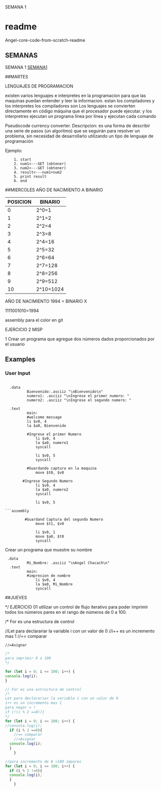 SEMANA 1
# readme
Angel-core-code-from-scratch-readme

## SEMANAS
SEMANA 1 [SEMANA1](https://github.com/Anghemongt/Angel-core-code-from-scratch-readme/blob/main/SEMANA%201)



##MARTES

LENGUAJES DE PROGRAMACION

existen varios lenguajes e interpretes en la programacion para que las maquinas puedan entender y leer la informacion. estan los compiladores y los interpretes
los compiladores son Los lenguajes se convierten directamente en código máquina que el procesador puede ejecutar. y los interpretres ejecutan un programa línea por línea y ejecutan cada comando


Pseudocode currency converter.
Descripcion: es una forma de describir una serie de pasos (un algoritmo) que se seguirán para resolver un problema, sin necesidad de desarrollarlo utilizando un tipo de lenguaje de programación

Ejemplo: 

```
	1. start
	2. num1<---GET (obtener) 
	3. num2<---GET (obtener)
	4. result<---num1+num2
	5. print result
	6. end
```


##MIERCOLES 
AÑO DE NACIMIENTO A BINARIO 


| POSICION | BINARIO |
|---|---|
|0|2^0=1|
|1|2^1=2|
|2|2^2=4|
|3|2^3=8|
|4|2^4=16|
|5|2^5=32|
|6|2^6=64|
|7|2^7=128|
|8|2^8=256|
|9|2^9=512|
|10|2^10=1024|


AÑO DE NACIMIENTO 1994 = BINARIO X

1111001010=1994

assembly 
para el color en git


EJERCICIO 2 MISP 

1 Crear un programa que agregue dos números dados proporcionados por el usuario

## Examples

### User Input

```assembly

  .data
	      Bienvenido:.asciiz "\nBienvenido\n"
	      numero1: .asciiz "\nIngrese el primer numero: "
	      numero2: .asciiz "\nIngrese el segundo numero: "

  .text
	      main:
	      #welcome message
	      li $v0, 4
	      la $a0, Bienvenido
	      
	      #Ingrese el primer Numero
              li $v0, 4
              la $a0, numero1
              syscall

              li $v0, 5
              syscall
	      
	      #Guardando captura en la maquina
              move $t0, $v0

		#Ingrese Segundo Numero
              li $v0, 4
              la $a0, numero2
              syscall

              li $v0, 5
           
```assembly

	     #Guardand Captura del segundo Numero
              move $t1, $v0

              li $v0, 1
              move $a0, $t0
              syscall
```
	     

              



Crear un programa que muestre su nombre

```
 .data
	      Mi_Nombre: .asciiz "\nAngel Chacach\n"
  .text
	      main:
	      #impresion de nombre
              li $v0, 4
              la $a0, Mi_Nombre
              syscall
```
##JUEVES

*/ EJERCICIO 01 
utilizar un control de flujo iterativo para poder imprimir todos los números pares en el rango de números de 0 a 100.


/* For es una estructura de control

//Let para declarariar la variable i con un valor de 0
//i++ es un incremento mas 1
    //== comparar
      
    //=Asignar
    

```Javascript
/*
para imprimir 0 a 100
*/

for (let i = 0; i <= 100; i++) {
console.log(i);
}
```

```Javascript
// For es una estructura de control
/*
Let para declarariar la variable i con un valor de 0
i++ es un incremento mas 1
para negar = ! 
if (!(i % 2 ==0)){
*/
for (let i = 0; i <= 100; i++) {
//console.log(i);
  if (i % 2 ==0){
    //== comparar
    //=Asignar
  console.log(i);
  } 
    }
 ```
 
```Javascript
//para incremento de 0 >100 impares 
for (let i = 0; i <= 100; i++) {
  if (i % 2 !=0){
  console.log(i);
  } 
    }
```
